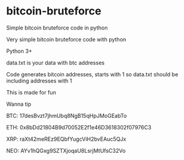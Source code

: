 # bitcoin-bruteforce
Simple bitcoin bruteforce code in python

Very simple bitcoin bruteforce code with python

Python 3+

data.txt is your data with btc addresses

Code generates bitcoin addresses, starts with 1 so data.txt should be including addresses with 1

This is made for fun

Wanna tip

BTC: 17desBvzt7jhmUbq8NgB15qHpJMoGEabTo

ETH: 0x8bDd21804B9d70052E2f1e46D3618302f07976C3

XRP: raXt42meREz9EQbfYugcViH2bvEAuc5QJx

NEO: AYv1hQGxg9SZTXjoqaU8LsrjMtUfsC32Vo
